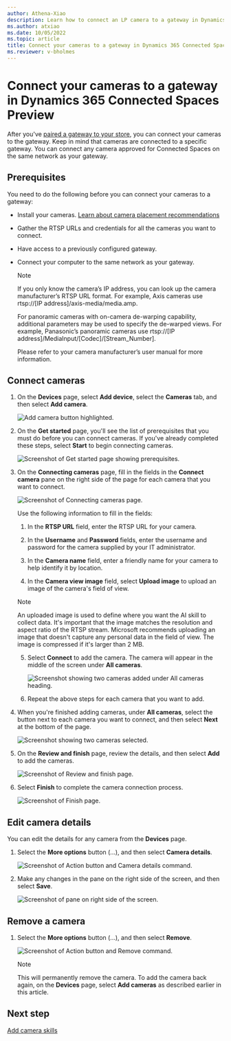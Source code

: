 ```yaml
---
author: Athena-Xiao
description: Learn how to connect an LP camera to a gateway in Dynamics 365 Connected Spaces Preview
ms.author: atxiao
ms.date: 10/05/2022
ms.topic: article
title: Connect your cameras to a gateway in Dynamics 365 Connected Spaces Preview
ms.reviewer: v-bholmes
---
```


# Connect your cameras to a gateway in Dynamics 365 Connected Spaces Preview 

After you've [paired a gateway to your store](ase-connect.md), you can connect your cameras to the gateway. Keep in mind that cameras are connected to a specific gateway. You can connect any camera approved for Connected Spaces on the same network as your gateway.

## Prerequisites

You need to do the following before you can connect your cameras to a gateway:

- Install your cameras. [Learn about camera placement recommendations](camera-placement-recommendations.md) 

- Gather the RTSP URLs and credentials for all the cameras you want to connect.

- Have access to a previously configured gateway.

- Connect your computer to the same network as your gateway.

    > [!NOTE]
    > If you only know the camera’s IP address, you can look up the camera manufacturer’s RTSP URL format. For example, Axis cameras use rtsp://[IP address]/axis-media/media.amp. 
    > 
    > For panoramic cameras with on-camera de-warping capability, additional parameters may be used to specify the de-warped views. For example, Panasonic’s panoramic cameras use rtsp://[IP address]/MediaInput/[Codec]/[Stream_Number]. 
    > 
    > Please refer to your camera manufacturer’s user manual for more information. 

## Connect cameras

1. On the **Devices** page, select **Add device**, select the **Cameras** tab, and then select **Add camera**. 

    ![Add camera button highlighted.](media/add-device-cameras.JPG "Add camera button highlighted")
    
2. On the **Get started** page, you'll see the list of prerequisites that you must do before you can connect cameras. If you've already completed these steps, select **Start** to begin connecting cameras. 

    ![Screenshot of Get started page showing prerequisites.](media/add-camera-prerequisites.jpg "Screenshot of Get started page showing prerequisites")    
 
3. On the **Connecting cameras** page, fill in the fields in the **Connect camera** pane on the right side of the page for each camera that you want to connect.

    ![Screenshot of Connecting cameras page.](media/connecting-cameras-page.jpg "Screenshot of Connecting cameras page")

    Use the following information to fill in the fields:

    1. In the **RTSP URL** field, enter the RTSP URL for your camera.

    2. In the **Username** and **Password** fields, enter the username and password for the camera supplied by your IT administrator.

    3. In the **Camera name** field, enter a friendly name for your camera to help identify it by location. 

    4. In the **Camera view image** field, select **Upload image** to upload an image of the camera's field of view.
    
     > [!NOTE]
     > An uploaded image is used to define where you want the AI skill to collect data. It's important that the image matches the resolution and aspect ratio of the RTSP stream. Microsoft recommends uploading an image that doesn't capture any personal data in the field of view. The image is compressed if it's larger than 2 MB.

    5. Select **Connect** to add the camera. The camera will appear in the middle of the screen under **All cameras**. 

       ![Screenshot showing two cameras added under All cameras heading.](media/connect-cameras-pane.JPG "Screenshot showing two cameras added under All cameras heading")

    6. Repeat the above steps for each camera that you want to add.

4. When you're finished adding cameras, under **All cameras**, select the button next to each camera you want to connect, and then select **Next** at the bottom of the page. 

    ![Screenshot showing two cameras selected.](media/selected-camera.jpg "Screenshot showing two cameras selected")
    
5. On the **Review and finish** page, review the details, and then select **Add** to add the cameras.

     ![Screenshot of Review and finish page.](media/cameras-review-finish.jpg "Screenshot of Review and finish page")
     
 6. Select **Finish** to complete the camera connection process.

    ![Screenshot of Finish page.](media/cameras-finish.jpg "Screenshot of Finish page")
    
## Edit camera details

You can edit the details for any camera from the **Devices** page. 

1. Select the **More options** button (...), and then select **Camera details**. 

    ![Screenshot of Action button and Camera details command.](media/camera-details.jpg "Screenshot of Action button and Camera details command")
    
2. Make any changes in the pane on the right side of the screen, and then select **Save**.

     ![Screenshot of pane on right side of the screen.](media/camera-details-edit.jpg "Screenshot of pane on right side of the screen")
     
## Remove a camera

1. Select the **More options** button (...), and then select **Remove**. 

    ![Screenshot of Action button and Remove command.](media/camera-details.jpg "Screenshot of Action button and Remove command")
    
    > [!NOTE]
    > This will permanently remove the camera. To add the camera back again, on the **Devices** page, select **Add cameras** as described earlier in this article. 

## Next step

[Add camera skills](web-app-cameras-add-skills.md)
